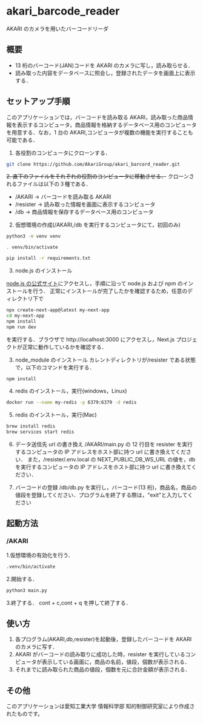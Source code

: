 # akari_barcode_reader

AKARI のカメラを用いたバーコードリーダ

## 概要

- 13 桁のバーコード(JAN)コードを AKARI のカメラに写し，読み取らせる．
- 読み取った内容をデータベースに照会し，登録されたデータを画面上に表示する．

## セットアップ手順

このアプリケーションでは，バーコードを読み取る AKARI，読み取った商品情報を表示するコンピュータ，商品情報を格納するデータベース用のコンピュータを用意する．なお，1 台の AKARI,コンピュータが複数の機能を実行することも可能である．

1. 各役割のコンピュータにクローンする．

```bash
git clone https://github.com/AkariGroup/akari_barcord_reader.git
```

~~2. 直下のファイルをそれぞれの役割のコンピュータに移動させる．~~
クローンされるファイルは以下の３種である．

- /AKARI → バーコードを読み取る AKARI
- /resister → 読み取った情報を画面に表示するコンピュータ
- /db → 商品情報を保存するデータベース用のコンピュータ

2. 仮想環境の作成(/AKARI,/db を実行するコンピュータにて，初回のみ)

```bash
python3 -m venv venv
```

```bash
. venv/bin/activate
```

```bash
pip install -r requirements.txt
```

3. node.js のインストール

[node.js の公式サイト](https://nodejs.org/ja/)にアクセスし，手順に沿って node.js および npm のインストールを行う．
正常にインストールが完了したかを確認するため，任意のディレクトリ下で

```bash
npx create-next-app@latest my-next-app
cd my-next-app
npm install
npm run dev
```

を実行する．ブラウザで http://localhost:3000 にアクセスし，Next.js プロジェクトが正常に動作しているかを確認する．

3. node_module のインストール
   カレントディレクトリが/resister である状態で，以下のコマンドを実行する．

```bash
npm install
```

4. redis のインストール，実行(windows，Linux)

```bash
docker run --name my-redis -p 6379:6379 -d redis
```

5. redis のインストール，実行(Mac)

```bash
brew install redis
brew services start redis
```

6. データ送信先 url の書き換え
   /AKARI/main.py の 12 行目を resister を実行するコンピュータの IP アドレスをホスト部に持つ url に書き換えてください．
   また，/resister/.env.local の NEXT_PUBLIC_DB_WS_URL の値を，db を実行するコンピュータの IP アドレスをホスト部に持つ url に書き換えてください．

7. バーコードの登録
   /db/db.py を実行し，バーコード(13 桁)，商品名，商品の値段を登録してください．プログラムを終了する際は，"exit"と入力してください

## 起動方法

### /AKARI

1.仮想環境の有効化を行う．

```bash
.venv/bin/activate
```

2.開始する．

```bash
python3 main.py
```

3.終了する．
cont + c,cont + q を押して終了する．

## 使い方

1. 各プログラム(AKARI,db,resister)を起動後，登録したバーコードを AKARI のカメラに写す．
2. AKARI がバーコードの読み取りに成功した時，resister を実行しているコンピュータが表示している画面に，商品の名前，値段，個数が表示される．
3. それまでに読み取られた商品の値段，個数を元に合計金額が表示される．

## その他

このアプリケーションは愛知工業大学 情報科学部 知的制御研究室により作成されたものです。

